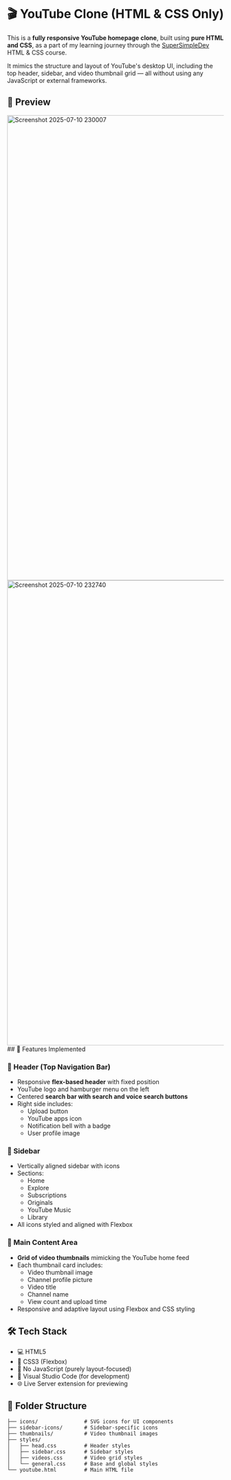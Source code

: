 # 🎬 YouTube Clone (HTML & CSS Only)

This is a **fully responsive YouTube homepage clone**, built using **pure HTML and CSS**, as a part of my learning journey through the [SuperSimpleDev](https://www.youtube.com/@SuperSimpleDev) HTML & CSS course.

It mimics the structure and layout of YouTube's desktop UI, including the top header, sidebar, and video thumbnail grid — all without using any JavaScript or external frameworks.

## 📸 Preview
<img width="1918" height="1079" alt="Screenshot 2025-07-10 230007" src="https://github.com/user-attachments/assets/b7e3e019-681b-442b-8224-51ec940b1b0e" />
<img width="1919" height="1079" alt="Screenshot 2025-07-10 232740" src="https://github.com/user-attachments/assets/d01cbebc-f833-4ed1-bbba-cd0ffbb32199" />
## 🚀 Features Implemented

### 🔷 Header (Top Navigation Bar)
- Responsive **flex-based header** with fixed position
- YouTube logo and hamburger menu on the left
- Centered **search bar with search and voice search buttons**
- Right side includes:
  - Upload button
  - YouTube apps icon
  - Notification bell with a badge
  - User profile image

### 🔷 Sidebar
- Vertically aligned sidebar with icons
- Sections:
  - Home
  - Explore
  - Subscriptions
  - Originals
  - YouTube Music
  - Library
- All icons styled and aligned with Flexbox

### 🔷 Main Content Area
- **Grid of video thumbnails** mimicking the YouTube home feed
- Each thumbnail card includes:
  - Video thumbnail image
  - Channel profile picture
  - Video title
  - Channel name
  - View count and upload time
- Responsive and adaptive layout using Flexbox and CSS styling

## 🛠️ Tech Stack

- 💻 HTML5
- 🎨 CSS3 (Flexbox)
- 🧠 No JavaScript (purely layout-focused)
- 📂 Visual Studio Code (for development)
- 🌐 Live Server extension for previewing

## 📁 Folder Structure

```plaintext
├── icons/               # SVG icons for UI components
├── sidebar-icons/       # Sidebar-specific icons
├── thumbnails/          # Video thumbnail images
├── styles/
│   ├── head.css         # Header styles
│   ├── sidebar.css      # Sidebar styles
│   ├── videos.css       # Video grid styles
│   └── general.css      # Base and global styles
└── youtube.html         # Main HTML file
